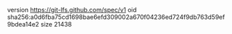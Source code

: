 version https://git-lfs.github.com/spec/v1
oid sha256:a0d6fba75cd1698bae6efd309002a670f04236ed724f9db763d59ef9bdea14e2
size 21438
